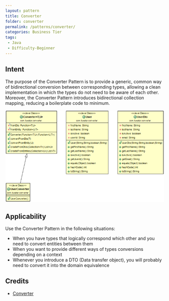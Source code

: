 ```yaml
---
layout: pattern
title: Converter
folder: converter
permalink: /patterns/converter/
categories: Business Tier
tags:
 - Java
 - Difficulty-Beginner
---
```


## Intent
The purpose of the Converter Pattern is to provide a generic, common way of bidirectional
conversion between corresponding types, allowing a clean implementation in which the types do not
need to be aware of each other. Moreover, the Converter Pattern introduces bidirectional collection
mapping, reducing a boilerplate code to minimum.

![alt text](./etc/converter.png "Converter Pattern")

## Applicability
Use the Converter Pattern in the following situations:

* When you have types that logically correspond which other and you need to convert entities between them
* When you want to provide different ways of types conversions depending on a context
* Whenever you introduce a DTO (Data transfer object), you will probably need to convert it into the domain equivalence

## Credits

* [Converter](http://www.xsolve.pl/blog/converter-pattern-in-java-8/)
